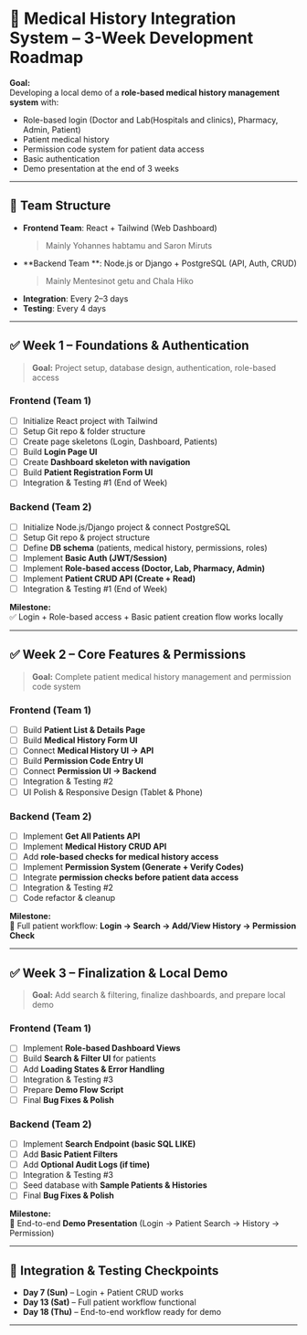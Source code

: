 # 🏥 Medical History Integration System – 3-Week Development Roadmap

**Goal:**  
Developing a local demo of a **role-based medical history management system** with:  
- Role-based login (Doctor and Lab(Hospitals and clinics), Pharmacy, Admin, Patient)  
- Patient medical history  
- Permission code system for patient data access  
- Basic authentication
- Demo presentation at the end of 3 weeks

---

## 👥 Team Structure

- **Frontend Team**: React + Tailwind (Web Dashboard)
    > Mainly Yohannes habtamu and Saron Miruts
- **Backend Team **: Node.js or Django + PostgreSQL (API, Auth, CRUD)
    > Mainly Mentesinot getu and Chala Hiko
- **Integration**: Every 2–3 days  
- **Testing**: Every 4 days  

---

## ✅ Week 1 – Foundations & Authentication

> **Goal:** Project setup, database design, authentication, role-based access

### Frontend (Team 1)
- [ ] Initialize React project with Tailwind
- [ ] Setup Git repo & folder structure
- [ ] Create page skeletons (Login, Dashboard, Patients)
- [ ] Build **Login Page UI**
- [ ] Create **Dashboard skeleton with navigation**
- [ ] Build **Patient Registration Form UI**
- [ ] Integration & Testing #1 (End of Week)

### Backend (Team 2)
- [ ] Initialize Node.js/Django project & connect PostgreSQL
- [ ] Setup Git repo & project structure
- [ ] Define **DB schema** (patients, medical history, permissions, roles)
- [ ] Implement **Basic Auth (JWT/Session)**
- [ ] Implement **Role-based access (Doctor, Lab, Pharmacy, Admin)**
- [ ] Implement **Patient CRUD API (Create + Read)**
- [ ] Integration & Testing #1 (End of Week)

**Milestone:**  
✅ Login + Role-based access + Basic patient creation flow works locally

---

## ✅ Week 2 – Core Features & Permissions

> **Goal:** Complete patient medical history management and permission code system

### Frontend (Team 1)
- [ ] Build **Patient List & Details Page**
- [ ] Build **Medical History Form UI**
- [ ] Connect **Medical History UI → API**
- [ ] Build **Permission Code Entry UI**
- [ ] Connect **Permission UI → Backend**
- [ ] Integration & Testing #2
- [ ] UI Polish & Responsive Design (Tablet & Phone)

### Backend (Team 2)
- [ ] Implement **Get All Patients API**
- [ ] Implement **Medical History CRUD API**
- [ ] Add **role-based checks for medical history access**
- [ ] Implement **Permission System (Generate + Verify Codes)**
- [ ] Integrate **permission checks before patient data access**
- [ ] Integration & Testing #2
- [ ] Code refactor & cleanup

**Milestone:**  
🎯 Full patient workflow: **Login → Search → Add/View History → Permission Check**

---

## ✅ Week 3 – Finalization & Local Demo

> **Goal:** Add search & filtering, finalize dashboards, and prepare local demo

### Frontend (Team 1)
- [ ] Implement **Role-based Dashboard Views**  
- [ ] Build **Search & Filter UI** for patients  
- [ ] Add **Loading States & Error Handling**  
- [ ] Integration & Testing #3  
- [ ] Prepare **Demo Flow Script**  
- [ ] Final **Bug Fixes & Polish**

### Backend (Team 2)
- [ ] Implement **Search Endpoint (basic SQL LIKE)**  
- [ ] Add **Basic Patient Filters**  
- [ ] Add **Optional Audit Logs (if time)**  
- [ ] Integration & Testing #3  
- [ ] Seed database with **Sample Patients & Histories**  
- [ ] Final **Bug Fixes & Polish**

**Milestone:**  
🎉 End-to-end **Demo Presentation** (Login → Patient Search → History → Permission)

---

## 📌 Integration & Testing Checkpoints
- **Day 7 (Sun)** – Login + Patient CRUD works  
- **Day 13 (Sat)** – Full patient workflow functional  
- **Day 18 (Thu)** – End-to-end workflow ready for demo  

---

